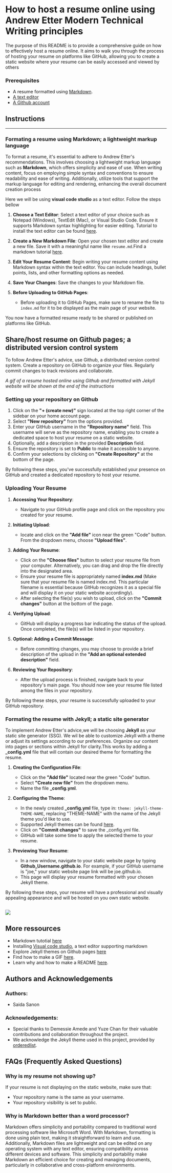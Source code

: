 # How to host a resume online using Andrew Etter Modern Technical Writing principles

The purpose of this README is to provide a comprehensive guide on how to effectively host a resume online.
It aims to walk you through the process of hosting your resume on platforms like GitHub, allowing you to create a static website where your resume can be easily accessed and viewed by others

### Prerequisites

- A resume formatted using [Markdown](#more-ressources).
- [A text editor](#more-ressources)
- [A Github account](https://docs.github.com/en/get-started/onboarding/getting-started-with-your-github-account)

## Instructions

---

### Formating a resume using Markdown; a lightweight markup language

To format a resume, it's essential to adhere to Andrew Etter's recommendations. This involves choosing a lightweight markup language such as **Markdown**, which offers simplicity and ease of use. When writing content, focus on employing simple syntax and conventions to ensure readability and ease of writing. Additionally, utilize tools that support the markup language for editing and rendering, enhancing the overall document creation process

Here we will be using **visual code studio** as a text editor. Follow the steps bellow

1. **Choose a Text Editor**: Select a text editor of your choice such as Notepad (Windows), TextEdit (Mac), or Visual Studio Code. Ensure it supports Markdown syntax highlighting for easier editing. Tutorial to install the text editor can be found [here](#more-ressources).

2. **Create a New Markdown File**: Open your chosen text editor and create a new file. Save it with a meaningful name like `resume.md`.Find a markdown tutorial [here](#more-ressources).

3. **Edit Your Resume Content**: Begin writing your resume content using Markdown syntax within the text editor. You can include headings, bullet points, lists, and other formatting options as needed.

4. **Save Your Changes**: Save the changes to your Markdown file.

5. **Before Uploading to GitHub Pages**:
   - Before uploading it to GitHub Pages, make sure to rename the file to `index.md` for it to be displayed as the main page of your website.

You now have a formatted resume ready to be shared or published on platforms like GitHub.

## Share/host resume on Github pages; a distributed version control system

To follow Andrew Etter's advice, use Github, a distributed version control system. Create a repository on GitHub to organize your files. Regularly commit changes to track revisions and collaborate.

_A gif of a resume hosted online using Github and formatted with Jekyll website will be shown at the end of the instructions_

### Setting up your repository on Github

1.  Click on the **"+ (create new)"** sign located at the top right corner of the sidebar on your home account page.
2.  Select **"New repository"** from the options provided.
3.  Enter your GitHub username in the **"Repository name"** field. This username will serve as the repository name, enabling you to create a dedicated space to host your resume on a static website.
4.  Optionally, add a description in the provided **Description** field.
5.  Ensure the repository is set to **Public** to make it accessible to anyone.
6.  Confirm your selections by clicking on **"Create Repository"** at the bottom of the page.

By following these steps, you've successfully established your presence on GitHub and created a dedicated repository to host your resume.

### Uploading Your Resume

1. **Accessing Your Repository**:

   - Navigate to your GitHub profile page and click on the repository you created for your resume.

2. **Initiating Upload**:

   - locate and click on the **"Add file"** icon near the green "Code" button. From the dropdown menu, choose **"Upload files"**.

3. **Adding Your Resume**:

   - Click on the **"Choose files"** button to select your resume file from your computer. Alternatively, you can drag and drop the file directly into the designated area.
   - Ensure your resume file is appropriately named **index.md** (Make sure that your resume file is named index.md. This particular filename is essential because GitHub recognizes it as a special file and will display it on your static website accordingly).
   - After selecting the file(s) you wish to upload, click on the **"Commit changes"** button at the bottom of the page.

4. **Verifying Upload**:

   - GitHub will display a progress bar indicating the status of the upload. Once completed, the file(s) will be listed in your repository.

5. **Optional: Adding a Commit Message**:

   - Before committing changes, you may choose to provide a brief description of the upload in the **"Add an optional extended description"** field.

6. **Reviewing Your Repository**:
   - After the upload process is finished, navigate back to your repository's main page. You should now see your resume file listed among the files in your repository.

By following these steps, your resume is successfully uploaded to your GitHub repository.

### Formating the resume with Jekyll; a static site generator

To implement Andrew Etter's advice,we will be choosing **Jekyll** as your static site generator (SSG). We wil be able to customize Jekyll with a theme or adjust its settings according to our preferences. Organize our content into pages or sections within Jekyll for clarity.This works by adding a **\_config.yml** file that will contain our desired theme for formatting the resume.

1. **Creating the Configuration File**:

   - Click on the **"Add file"** located near the green "Code" button.
   - Select **"Create new file"** from the dropdown menu.
   - Name the file **\_config.yml**.

2. **Configuring the Theme**:

   - In the newly created **\_config.yml** file, type in: `theme: jekyll-theme-THEME-NAME`, replacing "THEME-NAME" with the name of the Jekyll theme you'd like to use.
   - Supported Jekyll themes can be found [here](https://pages.github.com/themes/).
   - Click on **"Commit changes"** to save the \_config.yml file.
   - GitHub will take some time to apply the selected theme to your resume.

3. **Previewing Your Resume**:
   - In a new window, navigate to your static website page by typing **Github_Username.github.io**. For example, if your GitHub username is "joe," your static website page link will be joe.github.io.
   - This page will display your resume formatted with your chosen Jekyll theme.

By following these steps, your resume will have a professional and visually appealing appearance and will be hosted on you own static website.

## ![](https://github.com/vrivn3/vrivn3.github.io/blob/main/RESUME.gif)

## More ressources

- Markdown tutotial [here](https://www.markdowntutorial.com/)
- Installing [Visual code studio](https://code.visualstudio.com/download), a text editor supporting markdown
- Explore Jekyll themes on Github pages [here](https://docs.github.com/en/pages/setting-up-a-github-pages-site-with-jekyll/adding-a-theme-to-your-github-pages-site-using-jekyll)
- Find how to make a GIF [here](https://giphy.com/create/gifmaker).
- Learn why and how to make a README [here](https://www.makeareadme.com/).

## Authors and Acknowledgements

### Authors:

- Saida Sanon

### Acknowledgements:

- Special thanks to Demessie Amede and Yuze Chan for their valuable contributions and collaboration throughout the project.
- We acknowledge the Jekyll theme used in this project, provided by [orderedlist](https://github.com/orderedlist).

## FAQs (Frequently Asked Questions)

### Why is my resume not showing up?

If your resume is not displaying on the static website, make sure that:

- Your repository name is the same as your username.
- Your repository visibility is set to public.

### Why is Markdown better than a word processor?

Markdown offers simplicity and portability compared to traditional word processing software like Microsoft Word. With Markdown, formatting is done using plain text, making it straightforward to learn and use. Additionally, Markdown files are lightweight and can be edited on any operating system with any text editor, ensuring compatibility across different devices and software. This simplicity and portability make Markdown an efficient choice for creating and managing documents, particularly in collaborative and cross-platform environments.

